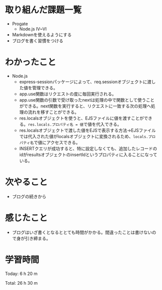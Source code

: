 # 取り組んだ課題一覧
- Progate
	- Node.js IV~VI
- Markdownを使えるようにする
- ブログを書く習慣をつける
# わかったこと
- Node.js
	- express-sessionパッケージによって、req.sessionオブジェクトに渡した値を管理できる。
	- app.use関数はリクエストの度に毎回実行される。
	- app.use関数の引数で受け取ったnextは処理の中で関数として使うことができる。next関数を実行すると、リクエストに一致する次の処理へ処理の流れを移すことができる。
	- res.localsオブジェクトを使うと、EJSファイルに値を渡すことができる。`res.locals.プロパティ名 = 値`で値を代入できる。
	- res.localsオブジェクトで渡した値をEJSで表示する方法→EJSファイルでは代入された値がlocalsオブジェクトに変換されるため、`locals.プロパティ名`で値にアクセスできる。
	- INSERTクエリが成功すると、特に設定しなくても、追加したレコードのidがresultsオブジェクトのinsertIdというプロパティに入ることになっている。
# 次やること
- ブログの続きから
# 感じたこと
- ブログはいざ書くとなるととても時間がかかる。間違ったことは書けないので身が引き締まる。
# 学習時間
Today: 6 h 20 m

Total: 26 h 30 m
